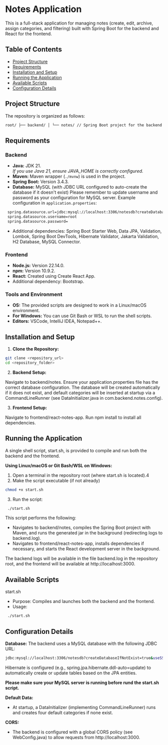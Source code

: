 # Notes Application

This is a full-stack application for managing notes (create, edit, archive, assign categories, and filtering) built with Spring Boot for the backend and React for the frontend.

## Table of Contents

- [Project Structure](#project-structure)
- [Requirements](#requirements)
- [Installation and Setup](#installation-and-setup)
- [Running the Application](#running-the-application)
- [Available Scripts](#available-scripts)
- [Configuration Details](#configuration-details)

## Project Structure

The repository is organized as follows:
```bash
root/ ├── backend/ │ └── notes/ // Spring Boot project for the backend ├── frontend/ │ └── react-notes-app/ // React project for the frontend ├── start.sh // Shell script to compile and run both backend and frontend (Linux/macOS) └── README.md
```

## Requirements

### Backend
- **Java:** JDK 21.  
  *If you use Java 21, ensure JAVA_HOME is correctly configured.*
- **Maven:** Maven wrapper (`./mvnw`) is used in the project.
- **Spring Boot:** Version 3.4.3.
- **Database:** MySQL (with JDBC URL configured to auto-create the database if it doesn't exist)
    Please remember to update username and password as your configuration for MySQL server.
  Example configuration in `application.properties`:
```bash
 spring.datasource.url=jdbc:mysql://localhost:3306/notesdb?createDatabaseIfNotExist=true&useSSL=false&serverTimeZone=UTC spring.jpa.hibernate.ddl-auto=update
 spring.datasource.username=root
 spring.datasource.password=
```
- Additional dependencies: Spring Boot Starter Web, Data JPA, Validation, Lombok, Spring Boot DevTools, Hibernate Validator, Jakarta Validation, H2 Database, MySQL Connector.

### Frontend
- **Node.js:** Version 22.14.0.
- **npm:** Version 10.9.2.
- **React:** Created using Create React App.
- Additional dependency: Bootstrap.

### Tools and Environment
- **OS:** The provided scripts are designed to work in a Linux/macOS environment.
- **For Windows:** You can use Git Bash or WSL to run the shell scripts.
- **Editors:** VSCode, IntelliJ IDEA, Notepad++.

## Installation and Setup

1. **Clone the Repository:**
 ```bash
 git clone <repository_url>
 cd <repository_folder>
```
2. **Backend Setup:**

Navigate to backend/notes.
Ensure your application.properties file has the correct database configuration.
The database will be created automatically if it does not exist, and default categories will be inserted at startup via a CommandLineRunner (see DataInitializer.java in com.backend.notes.config).

3. **Frontend Setup:**

Navigate to frontend/react-notes-app.
Run npm install to install all dependencies.

## Running the Application
A single shell script, start.sh, is provided to compile and run both the backend and the frontend.

**Using Linux/macOS or Git Bash/WSL on Windows:**
 1. Open a terminal in the repository root (where start.sh is located).4
 2. Make the script executable (if not already)
  ```bash
 chmod +x start.sh
```
3. Run the script:
```bash
 ./start.sh
```

This script performs the following:

 - Navigates to backend/notes, compiles the Spring Boot project with Maven, and runs the generated jar in the background (redirecting logs to backend.log).
 - Navigates to frontend/react-notes-app, installs dependencies if necessary, and starts the React development server in the background.
  
The backend logs will be available in the file backend.log in the repository root, and the frontend will be available at http://localhost:3000.

## Available Scripts
start.sh
 - Purpose: Compiles and launches both the backend and the frontend.
 - Usage:
```bash
 ./start.sh
```
## Configuration Details

**Database:**
The backend uses a MySQL database with the following JDBC URL:
```bash
jdbc:mysql://localhost:3306/notesdb?createDatabaseIfNotExist=true&useSSL=false&serverTimeZone=UTC
```
Hibernate is configured (e.g., spring.jpa.hibernate.ddl-auto=update) to automatically create or update tables based on the JPA entities.

**Please make sure your MySQL server is running before rund the start.sh script.**


**Default Data:**

 - At startup, a DataInitializer (implementing CommandLineRunner) runs and creates four default categories if none exist.

**CORS:**

 - The backend is configured with a global CORS policy (see WebConfig.java) to allow requests from http://localhost:3000.
